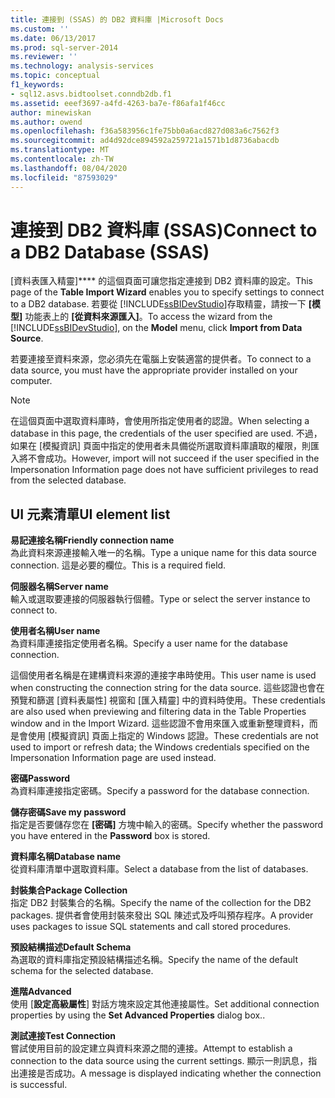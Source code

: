 ```yaml
---
title: 連接到 (SSAS) 的 DB2 資料庫 |Microsoft Docs
ms.custom: ''
ms.date: 06/13/2017
ms.prod: sql-server-2014
ms.reviewer: ''
ms.technology: analysis-services
ms.topic: conceptual
f1_keywords:
- sql12.asvs.bidtoolset.conndb2db.f1
ms.assetid: eeef3697-a4fd-4263-ba7e-f86afa1f46cc
author: minewiskan
ms.author: owend
ms.openlocfilehash: f36a583956c1fe75bb0a6acd827d083a6c7562f3
ms.sourcegitcommit: ad4d92dce894592a259721a1571b1d8736abacdb
ms.translationtype: MT
ms.contentlocale: zh-TW
ms.lasthandoff: 08/04/2020
ms.locfileid: "87593029"
---
```

# <a name="connect-to-a-db2-database-ssas"></a><span data-ttu-id="6b848-102">連接到 DB2 資料庫 (SSAS)</span><span class="sxs-lookup"><span data-stu-id="6b848-102">Connect to a DB2 Database (SSAS)</span></span>
  <span data-ttu-id="6b848-103">[資料表匯入精靈]\*\*\*\* 的這個頁面可讓您指定連接到 DB2 資料庫的設定。</span><span class="sxs-lookup"><span data-stu-id="6b848-103">This page of the **Table Import Wizard** enables you to specify settings to connect to a DB2 database.</span></span> <span data-ttu-id="6b848-104">若要從 [!INCLUDE[ssBIDevStudio](../includes/ssbidevstudio-md.md)]存取精靈，請按一下 **[模型]** 功能表上的 **[從資料來源匯入]**。</span><span class="sxs-lookup"><span data-stu-id="6b848-104">To access the wizard from the [!INCLUDE[ssBIDevStudio](../includes/ssbidevstudio-md.md)], on the **Model** menu, click **Import from Data Source**.</span></span>  
  
 <span data-ttu-id="6b848-105">若要連接至資料來源，您必須先在電腦上安裝適當的提供者。</span><span class="sxs-lookup"><span data-stu-id="6b848-105">To connect to a data source, you must have the appropriate provider installed on your computer.</span></span>  
  
> [!NOTE]  
>  <span data-ttu-id="6b848-106">在這個頁面中選取資料庫時，會使用所指定使用者的認證。</span><span class="sxs-lookup"><span data-stu-id="6b848-106">When selecting a database in this page, the credentials of the user specified are used.</span></span> <span data-ttu-id="6b848-107">不過，如果在 [模擬資訊] 頁面中指定的使用者未具備從所選取資料庫讀取的權限，則匯入將不會成功。</span><span class="sxs-lookup"><span data-stu-id="6b848-107">However, import will not succeed if the user specified in the Impersonation Information page does not have sufficient privileges to read from the selected database.</span></span>  
  
## <a name="ui-element-list"></a><span data-ttu-id="6b848-108">UI 元素清單</span><span class="sxs-lookup"><span data-stu-id="6b848-108">UI element list</span></span>  
 <span data-ttu-id="6b848-109">**易記連接名稱**</span><span class="sxs-lookup"><span data-stu-id="6b848-109">**Friendly connection name**</span></span>  
 <span data-ttu-id="6b848-110">為此資料來源連接輸入唯一的名稱。</span><span class="sxs-lookup"><span data-stu-id="6b848-110">Type a unique name for this data source connection.</span></span> <span data-ttu-id="6b848-111">這是必要的欄位。</span><span class="sxs-lookup"><span data-stu-id="6b848-111">This is a required field.</span></span>  
  
 <span data-ttu-id="6b848-112">**伺服器名稱**</span><span class="sxs-lookup"><span data-stu-id="6b848-112">**Server name**</span></span>  
 <span data-ttu-id="6b848-113">輸入或選取要連接的伺服器執行個體。</span><span class="sxs-lookup"><span data-stu-id="6b848-113">Type or select the server instance to connect to.</span></span>  
  
 <span data-ttu-id="6b848-114">**使用者名稱**</span><span class="sxs-lookup"><span data-stu-id="6b848-114">**User name**</span></span>  
 <span data-ttu-id="6b848-115">為資料庫連接指定使用者名稱。</span><span class="sxs-lookup"><span data-stu-id="6b848-115">Specify a user name for the database connection.</span></span>  
  
 <span data-ttu-id="6b848-116">這個使用者名稱是在建構資料來源的連接字串時使用。</span><span class="sxs-lookup"><span data-stu-id="6b848-116">This user name is used when constructing the connection string for the data source.</span></span> <span data-ttu-id="6b848-117">這些認證也會在預覽和篩選 [資料表屬性] 視窗和 [匯入精靈] 中的資料時使用。</span><span class="sxs-lookup"><span data-stu-id="6b848-117">These credentials are also used when previewing and filtering data in the Table Properties window and in the Import Wizard.</span></span> <span data-ttu-id="6b848-118">這些認證不會用來匯入或重新整理資料，而是會使用 [模擬資訊] 頁面上指定的 Windows 認證。</span><span class="sxs-lookup"><span data-stu-id="6b848-118">These credentials are not used to import or refresh data; the Windows credentials specified on the Impersonation Information page are used instead.</span></span>  
  
 <span data-ttu-id="6b848-119">**密碼**</span><span class="sxs-lookup"><span data-stu-id="6b848-119">**Password**</span></span>  
 <span data-ttu-id="6b848-120">為資料庫連接指定密碼。</span><span class="sxs-lookup"><span data-stu-id="6b848-120">Specify a password for the database connection.</span></span>  
  
 <span data-ttu-id="6b848-121">**儲存密碼**</span><span class="sxs-lookup"><span data-stu-id="6b848-121">**Save my password**</span></span>  
 <span data-ttu-id="6b848-122">指定是否要儲存您在 **[密碼]** 方塊中輸入的密碼。</span><span class="sxs-lookup"><span data-stu-id="6b848-122">Specify whether the password you have entered in the **Password** box is stored.</span></span>  
  
 <span data-ttu-id="6b848-123">**資料庫名稱**</span><span class="sxs-lookup"><span data-stu-id="6b848-123">**Database name**</span></span>  
 <span data-ttu-id="6b848-124">從資料庫清單中選取資料庫。</span><span class="sxs-lookup"><span data-stu-id="6b848-124">Select a database from the list of databases.</span></span>  
  
 <span data-ttu-id="6b848-125">**封裝集合**</span><span class="sxs-lookup"><span data-stu-id="6b848-125">**Package Collection**</span></span>  
 <span data-ttu-id="6b848-126">指定 DB2 封裝集合的名稱。</span><span class="sxs-lookup"><span data-stu-id="6b848-126">Specify the name of the collection for the DB2 packages.</span></span> <span data-ttu-id="6b848-127">提供者會使用封裝來發出 SQL 陳述式及呼叫預存程序。</span><span class="sxs-lookup"><span data-stu-id="6b848-127">A provider uses packages to issue SQL statements and call stored procedures.</span></span>  
  
 <span data-ttu-id="6b848-128">**預設結構描述**</span><span class="sxs-lookup"><span data-stu-id="6b848-128">**Default Schema**</span></span>  
 <span data-ttu-id="6b848-129">為選取的資料庫指定預設結構描述名稱。</span><span class="sxs-lookup"><span data-stu-id="6b848-129">Specify the name of the default schema for the selected database.</span></span>  
  
 <span data-ttu-id="6b848-130">**進階**</span><span class="sxs-lookup"><span data-stu-id="6b848-130">**Advanced**</span></span>  
 <span data-ttu-id="6b848-131">使用 [**設定高級屬性**] 對話方塊來設定其他連接屬性。</span><span class="sxs-lookup"><span data-stu-id="6b848-131">Set additional connection properties by using the **Set Advanced Properties** dialog box..</span></span>  
  
 <span data-ttu-id="6b848-132">**測試連接**</span><span class="sxs-lookup"><span data-stu-id="6b848-132">**Test Connection**</span></span>  
 <span data-ttu-id="6b848-133">嘗試使用目前的設定建立與資料來源之間的連接。</span><span class="sxs-lookup"><span data-stu-id="6b848-133">Attempt to establish a connection to the data source using the current settings.</span></span> <span data-ttu-id="6b848-134">顯示一則訊息，指出連接是否成功。</span><span class="sxs-lookup"><span data-stu-id="6b848-134">A message is displayed indicating whether the connection is successful.</span></span>  
  
  
